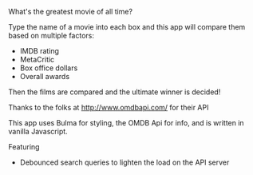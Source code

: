 What's the greatest movie of all time?

Type the name of a movie into each box and this app will compare them based on multiple factors:

- IMDB rating
- MetaCritic
- Box office dollars
- Overall awards

Then the films are compared and the ultimate winner is decided!

Thanks to the folks at http://www.omdbapi.com/ for their API

This app uses Bulma for styling, the OMDB Api for info, and is written in vanilla Javascript.

Featuring

- Debounced search queries to lighten the load on the API server
